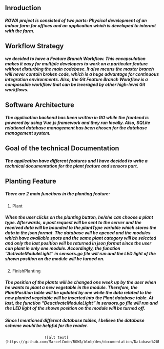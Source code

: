 ## Inroduction

##### ROWA project is consisted of two parts: Physical development of an indoor farm for offices and an application which is developed to interact with the farm. 

## Workflow Strategy

##### we decided to have a Feature Branch Workflow. This encapsulation makes it easy for multiple developers to work on a particular feature without disturbing the main codebase. It also means the master branch will never contain broken code, which is a huge advantage for continuous integration environments. Also, the Git Feature Branch Workflow is a composable workflow that can be leveraged by other high-level Git workflows.

## Software Architecture 

##### The application backend has been written in GO while the frontend is powered by using Vue.js framework and they run locally. Also, SQLite relational database management has been chosen for the database management system.

## Goal of the technical Documentation

##### The application have different features and I have decided to write a technical documentation for the plant feature and sensors part.

## Planting Feature
##### There are 2 main functions in the planting feature: 
1. Plant 
##### When the user clicks on the planting button, he/she can choose a plant type. Afterwards, a post request will be sent to the server and the received data will be bounded to the plantType variable which stores the data in the json format. The database will be opened and the modules which have available spots and the same plant category will be selected and only the last position will be returned in json format since the user can plant in only one module. Accordingly, the function “ActivateModuleLight” in sensors.go file will run and the LED light of the shown position on the module will be turned on.

 2. FinishPlanting
##### The position of the plants will be changed one week up by the user when he wants to plant a new vegetable in the module. Therefore, the PlantPosition table will be updated by one while the data related to the new planted vegetable will be inserted into the Plant database table. At last, the function “DeactivateModuleLight” in sensors.go file will run and the LED light of the shown position on the module will be turned off.

##### Since I mentioned different database tables, I believe the database scheme would be helpful for the reader.

                      ![alt text](https://github.com/MarcelCode/ROWA/blob/dev/documentation/Database%20Rowa.png)


